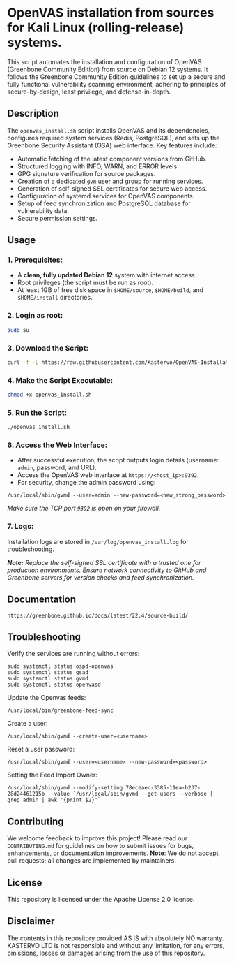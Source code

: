 # OpenVAS installation from sources for Kali Linux (rolling-release) systems.

This script automates the installation and configuration of OpenVAS (Greenbone Community Edition) from source on Debian 12 systems. It follows the Greenbone Community Edition guidelines to set up a secure and fully functional vulnerability scanning environment, adhering to principles of secure-by-design, least privilege, and defense-in-depth.

## Description

The ``openvas_install.sh`` script installs OpenVAS and its dependencies, configures required system services (Redis, PostgreSQL), and sets up the Greenbone Security Assistant (GSA) web interface. Key features include:

- Automatic fetching of the latest component versions from GitHub.
- Structured logging with INFO, WARN, and ERROR levels.
- GPG signature verification for source packages.
- Creation of a dedicated ``gvm`` user and group for running services.
- Generation of self-signed SSL certificates for secure web access.
- Configuration of systemd services for OpenVAS components.
- Setup of feed synchronization and PostgreSQL database for vulnerability data.
- Secure permission settings.

## Usage

### 1. Prerequisites:
- A **clean, fully updated Debian 12** system with internet access.
- Root privileges (the script must be run as root).
- At least 1GB of free disk space in ``$HOME/source``, ``$HOME/build``, and ``$HOME/install`` directories.

### 2. Login as root:

```bash
sudo su
```

### 3. Download the Script:

```bash
curl -f -L https://raw.githubusercontent.com/Kastervo/OpenVAS-Installation/master/openvas_install.sh -o openvas_install.sh
```

### 4. Make the Script Executable:

```bash
chmod +x openvas_install.sh
```

### 5. Run the Script:

```bash
./openvas_install.sh
```

### 6. Access the Web Interface:

- After successful execution, the script outputs login details (username: ``admin``, password, and URL).
- Access the OpenVAS web interface at ``https://<host_ip>:9392``.
- For security, change the admin password using:

```
/usr/local/sbin/gvmd --user=admin --new-password=<new_strong_password>
```
*Make sure the TCP port ``9392`` is open on your firewall.*

### 7. Logs:

Installation logs are stored in ``/var/log/openvas_install.log`` for troubleshooting.

***Note:** Replace the self-signed SSL certificate with a trusted one for production environments. Ensure network connectivity to GitHub and Greenbone servers for version checks and feed synchronization.*

## Documentation

```
https://greenbone.github.io/docs/latest/22.4/source-build/
```

## Troubleshooting

Verify the services are running without errors:

```
sudo systemctl status ospd-openvas
sudo systemctl status gsad
sudo systemctl status gvmd
sudo systemctl status openvasd
```

Update the Openvas feeds:
```
/usr/local/bin/greenbone-feed-sync
```

Create a user:
```
/usr/local/sbin/gvmd --create-user=<username>
```

Reset a user password:
```
/usr/local/sbin/gvmd --user=<username> --new-password=<password>
```

Setting the Feed Import Owner:
```
/usr/local/sbin/gvmd --modify-setting 78eceaec-3385-11ea-b237-28d24461215b --value `/usr/local/sbin/gvmd --get-users --verbose | grep admin | awk '{print $2}'`
```

## Contributing

We welcome feedback to improve this project! Please read our ``CONTRIBUTING.md`` for guidelines on how to submit issues for bugs, enhancements, or documentation improvements. **Note**: We do not accept pull requests; all changes are implemented by maintainers.

## License

This repository is licensed under the Apache License 2.0 license.

## Disclaimer

The contents in this repository provided AS IS with absolutely NO warranty. KASTERVO LTD is not responsible and without any limitation, for any errors, omissions, losses or damages arising from the use of this repository.
